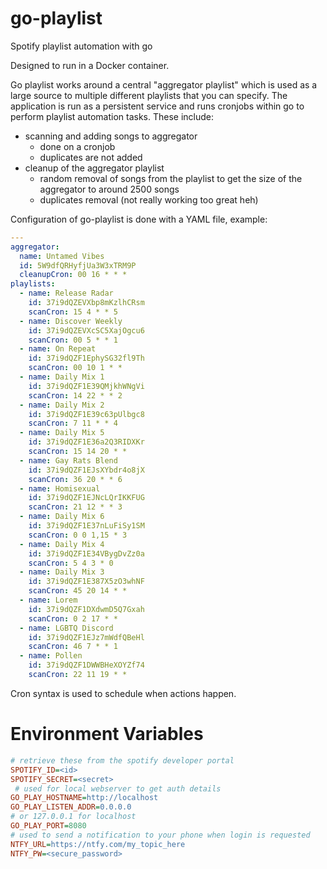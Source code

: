 # go-playlist
Spotify playlist automation with go

Designed to run in a Docker container.

Go playlist works around a central "aggregator playlist" which is used as a large source to multiple different playlists that you can specify.
The application is run as a persistent service and runs cronjobs within go to perform playlist automation tasks.
These include:
- scanning and adding songs to aggregator
    - done on a cronjob
    - duplicates are not added
- cleanup of the aggregator playlist
    - random removal of songs from the playlist to get the size of the aggregator to around 2500 songs
    - duplicates removal (not really working too great heh)

Configuration of go-playlist is done with a YAML file, example:

```yaml
---
aggregator:
  name: Untamed Vibes
  id: 5W9dfQRHyfjUa3W3xTRM9P
  cleanupCron: 00 16 * * *
playlists:
  - name: Release Radar
    id: 37i9dQZEVXbp8mKzlhCRsm
    scanCron: 15 4 * * 5
  - name: Discover Weekly
    id: 37i9dQZEVXcSC5XajOgcu6
    scanCron: 00 5 * * 1
  - name: On Repeat
    id: 37i9dQZF1EphySG32fl9Th
    scanCron: 00 10 1 * *
  - name: Daily Mix 1
    id: 37i9dQZF1E39QMjkhWNgVi
    scanCron: 14 22 * * 2
  - name: Daily Mix 2
    id: 37i9dQZF1E39c63pUlbgc8
    scanCron: 7 11 * * 4
  - name: Daily Mix 5
    id: 37i9dQZF1E36a2Q3RIDXKr
    scanCron: 15 14 20 * *
  - name: Gay Rats Blend
    id: 37i9dQZF1EJsXYbdr4o8jX
    scanCron: 36 20 * * 6
  - name: Homisexual
    id: 37i9dQZF1EJNcLQrIKKFUG
    scanCron: 21 12 * * 3
  - name: Daily Mix 6
    id: 37i9dQZF1E37nLuFiSy1SM
    scanCron: 0 0 1,15 * 3
  - name: Daily Mix 4
    id: 37i9dQZF1E34VBygDvZz0a
    scanCron: 5 4 3 * 0
  - name: Daily Mix 3
    id: 37i9dQZF1E387X5zO3whNF
    scanCron: 45 20 14 * *
  - name: Lorem
    id: 37i9dQZF1DXdwmD5Q7Gxah
    scanCron: 0 2 17 * *
  - name: LGBTQ Discord
    id: 37i9dQZF1EJz7mWdfQBeHl
    scanCron: 46 7 * * 1
  - name: Pollen
    id: 37i9dQZF1DWWBHeXOYZf74
    scanCron: 22 11 19 * *
```
Cron syntax is used to schedule when actions happen.

# Environment Variables
```ini
# retrieve these from the spotify developer portal
SPOTIFY_ID=<id>
SPOTIFY_SECRET=<secret>
 # used for local webserver to get auth details
GO_PLAY_HOSTNAME=http://localhost
GO_PLAY_LISTEN_ADDR=0.0.0.0
# or 127.0.0.1 for localhost
GO_PLAY_PORT=8080
# used to send a notification to your phone when login is requested
NTFY_URL=https://ntfy.com/my_topic_here
NTFY_PW=<secure_password>
```
